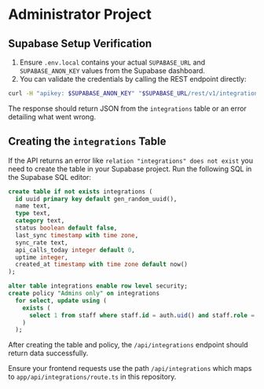 # Administrator Project

## Supabase Setup Verification

1. Ensure `.env.local` contains your actual `SUPABASE_URL` and `SUPABASE_ANON_KEY` values from the Supabase dashboard.
2. You can validate the credentials by calling the REST endpoint directly:

```bash
curl -H "apikey: $SUPABASE_ANON_KEY" "$SUPABASE_URL/rest/v1/integrations"
```

The response should return JSON from the `integrations` table or an error detailing what went wrong.

## Creating the `integrations` Table

If the API returns an error like `relation "integrations" does not exist` you
need to create the table in your Supabase project. Run the following SQL in the
Supabase SQL editor:

```sql
create table if not exists integrations (
  id uuid primary key default gen_random_uuid(),
  name text,
  type text,
  category text,
  status boolean default false,
  last_sync timestamp with time zone,
  sync_rate text,
  api_calls_today integer default 0,
  uptime integer,
  created_at timestamp with time zone default now()
);

alter table integrations enable row level security;
create policy "Admins only" on integrations
  for select, update using (
    exists (
      select 1 from staff where staff.id = auth.uid() and staff.role = 'admin'
    )
  );
```

After creating the table and policy, the `/api/integrations` endpoint should
return data successfully.

Ensure your frontend requests use the path `/api/integrations` which maps to
`app/api/integrations/route.ts` in this repository.
